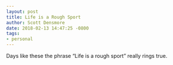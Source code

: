 ```yaml
---
layout: post
title: Life is a Rough Sport
author: Scott Densmore
date: 2018-02-13 14:47:25 -0800
tags:
- personal
---
```


Days like these the phrase “Life is a rough sport” really rings true.
